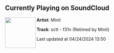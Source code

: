 ## Currently Playing on SoundCloud

[<img align="left" width="100" src="https://i1.sndcdn.com/artworks-R78lTfdyX9pjsiYF-Fwm0tw-t500x500.jpg">](https://soundcloud.com/minitbyminit/sctt-f31n-retimed-by-minit)

**Artist**: Minit 

**Track**: sctt - f31n (Retimed by Minit)

Last updated at 04/24/2024 13:50
